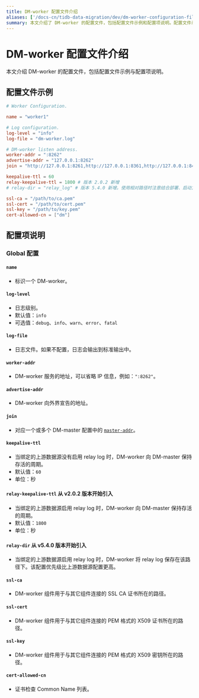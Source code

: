 ```yaml
---
title: DM-worker 配置文件介绍
aliases: ['/docs-cn/tidb-data-migration/dev/dm-worker-configuration-file/']
summary: 本文介绍了 DM-worker 的配置文件，包括配置文件示例和配置项说明。配置文件示例包括了 worker 的名称、日志配置、worker 的地址等内容。配置项说明包括了全局配置中的各个配置项的说明，如 name、log-level、log-file 等。同时还介绍了一些新增的配置项，如 relay-keepalive-ttl 和 relay-dir。SSL 相关的配置项也有详细说明。
---
```


# DM-worker 配置文件介绍

本文介绍 DM-worker 的配置文件，包括配置文件示例与配置项说明。

## 配置文件示例

```toml
# Worker Configuration.

name = "worker1"

# Log configuration.
log-level = "info"
log-file = "dm-worker.log"

# DM-worker listen address.
worker-addr = ":8262"
advertise-addr = "127.0.0.1:8262"
join = "http://127.0.0.1:8261,http://127.0.0.1:8361,http://127.0.0.1:8461"

keepalive-ttl = 60
relay-keepalive-ttl = 1800 # 版本 2.0.2 新增
# relay-dir = "relay_log" # 版本 5.4.0 新增。使用相对路径时注意结合部署、启动方式确认路径位置。

ssl-ca = "/path/to/ca.pem"
ssl-cert = "/path/to/cert.pem"
ssl-key = "/path/to/key.pem"
cert-allowed-cn = ["dm"] 
```

## 配置项说明

### Global 配置

#### `name`

- 标识一个 DM-worker。

#### `log-level`

- 日志级别。
- 默认值：`info`
- 可选值：`debug`、`info`、`warn`、`error`、`fatal`

#### `log-file`

- 日志文件。如果不配置，日志会输出到标准输出中。

#### `worker-addr`

- DM-worker 服务的地址，可以省略 IP 信息，例如：`":8262"`。

#### `advertise-addr`

- DM-worker 向外界宣告的地址。

#### `join`

- 对应一个或多个 DM-master 配置中的 [`master-addr`](/dm/dm-master-configuration-file.md#global-配置)。

#### `keepalive-ttl`

- 当绑定的上游数据源没有启用 relay log 时，DM-worker 向 DM-master 保持存活的周期。
- 默认值：`60`
- 单位：秒

#### `relay-keepalive-ttl` <span class="version-mark">从 v2.0.2 版本开始引入</span>

- 当绑定的上游数据源启用 relay log 时，DM-worker 向 DM-master 保持存活的周期。
- 默认值：`1800`
- 单位：秒

#### `relay-dir` <span class="version-mark">从 v5.4.0 版本开始引入</span>

- 当绑定的上游数据源启用 relay log 时，DM-worker 将 relay log 保存在该路径下。该配置优先级比上游数据源配置更高。

#### `ssl-ca`

- DM-worker 组件用于与其它组件连接的 SSL CA 证书所在的路径。

#### `ssl-cert`

- DM-worker 组件用于与其它组件连接的 PEM 格式的 X509 证书所在的路径。

#### `ssl-key`

- DM-worker 组件用于与其它组件连接的 PEM 格式的 X509 密钥所在的路径。

#### `cert-allowed-cn`

- 证书检查 Common Name 列表。
